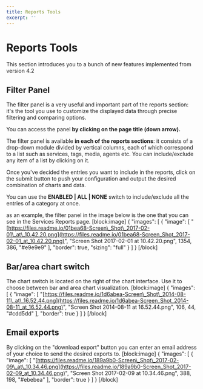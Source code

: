 ```yaml
---
title: Reports Tools
excerpt: ''
---
```


# Reports Tools

This section introduces you to a bunch of new features implemented from version 4.2

## Filter Panel

The filter panel is a very useful and important part of the reports section: it's the tool you use to customize the displayed data through precise filtering and comparing options.

You can access the panel **by clicking on the page title \(down arrow\).**

The filter panel is available **in each of the reports sections**: it consists of a drop-down module divided by vertical columns, each of which correspond to a list such as services, tags, media, agents etc. You can include/exclude any item of a list by clicking on it.

Once you've decided the entries you want to include in the reports, click on the submit button to push your configuration and output the desired combination of charts and data.

You can use the **ENABLED \| ALL \| NONE** switch to include/exclude all the entries of a category at once.

as an example, the filter panel in the image below is the one that you can see in the Services Reports page. \[block:image\] { "images": \[ { "image": \[ "[https://files.readme.io/01bea68-Screen\_Shot\_2017-02-01\_at\_10.42.20.png](https://files.readme.io/01bea68-Screen_Shot_2017-02-01_at_10.42.20.png)", "Screen Shot 2017-02-01 at 10.42.20.png", 1354, 386, "\#e9e9e9" \], "border": true, "sizing": "full" } \] } \[/block\]

## Bar/area chart switch

The chart switch is located on the right of the chart interface. Use it to choose between bar and area chart visualization. \[block:image\] { "images": \[ { "image": \[ "[https://files.readme.io/1d6abea-Screen\_Shot\_2014-08-11\_at\_16.52.44.png](https://files.readme.io/1d6abea-Screen_Shot_2014-08-11_at_16.52.44.png)", "Screen Shot 2014-08-11 at 16.52.44.png", 106, 44, "\#cdd5dd" \], "border": true } \] } \[/block\]

## Email exports

By clicking on the "download export" button you can enter an email address of your choice to send the desired exports to. \[block:image\] { "images": \[ { "image": \[ "[https://files.readme.io/189a9b0-Screen\_Shot\_2017-02-09\_at\_10.34.46.png](https://files.readme.io/189a9b0-Screen_Shot_2017-02-09_at_10.34.46.png)", "Screen Shot 2017-02-09 at 10.34.46.png", 388, 198, "\#ebebea" \], "border": true } \] } \[/block\]

